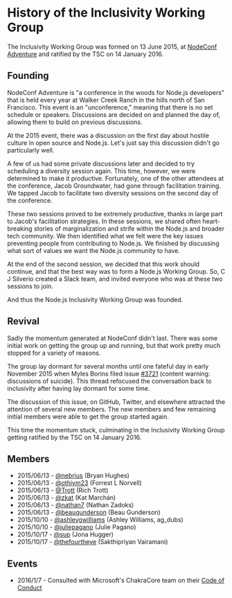 # History of the Inclusivity Working Group

The Inclusivity Working Group was formed on 13 June 2015, at [NodeConf Adventure](http://nodeconf.com/) and ratified by the TSC on 14 January 2016.

## Founding

NodeConf Adventure is "a conference in the woods for Node.js developers" that is held every year at Walker Creek Ranch in the hills north of San Francisco. This event is an "unconference," meaning that there is no set schedule or speakers. Discussions are decided on and planned the day of, allowing them to build on previous discussions.

At the 2015 event, there was a discussion on the first day about hostile culture in open source and Node.js. Let's just say this discussion didn't go particularly well.

A few of us had some private discussions later and decided to try scheduling a diversity session again. This time, however, we were determined to make it productive. Fortunately, one of the other attendees at the conference, Jacob Groundwater, had gone through facilitation training. We tapped Jacob to facilitate two diversity sessions on the second day of the conference.

These two sessions proved to be extremely productive, thanks in large part to Jacob's facilitation strategies. In these sessions, we shared often heart-breaking stories of marginalization and strife within the Node.js and broader tech community. We then identified what we felt were the key issues preventing people from contributing to Node.js. We finished by discussing what sort of values we want the Node.js community to have.

At the end of the second session, we decided that this work should continue, and that the best way was to form a Node.js Working Group. So, C J Silverio created a Slack team, and invited everyone who was at these two sessions to join.

And thus the Node.js Inclusivity Working Group was founded.

## Revival

Sadly the momentum generated at NodeConf didn't last. There was some initial work on getting the group up and running, but that work pretty much stopped for a variety of reasons.

The group lay dormant for several months until one fateful day in early November 2015 when Myles Borins filed issue [#3721](https://github.com/nodejs/node/issues/3721) (content warning: discussions of suicide). This thread refocused the conversation back to inclusivity after having lay dormant for some time.

The discussion of this issue, on GitHub, Twitter, and elsewhere attracted the attention of several new members. The new members and few remaining initial members were able to get the group started again.

This time the momentum stuck, culminating in the Inclusivity Working Group getting ratified by the TSC on 14 January 2016.

## Members

* 2015/06/13 - [@nebrius](https://github.com/nebrius) (Bryan Hughes)
* 2015/06/13 - [@othiym23](https://github.com/othiym23) (Forrest L Norvell)
* 2015/06/13 - [@Trott](https://github.com/Trott) (Rich Trott)
* 2015/06/13 - [@zkat](https://github.com/zkat) (Kat Marchán)
* 2015/06/13 - [@nathan7](https://github.com/nathan7) (Nathan Zadoks)
* 2015/06/13 - [@beaugunderson](https://github.com/beaugunderson) (Beau Gunderson)
* 2015/10/10 - [@ashleygwilliams](https://github.com/ashleygwilliams) (Ashley Williams, ag_dubs)
* 2015/10/10 - [@juliepagano](https://github.com/juliepagano) (Julie Pagano)
* 2015/10/17 - [@sup](https://github.com/sup) (Jona Hugger)
* 2015/10/17 - [@thefourtheye](https://github.com/thefourtheye) (Sakthipriyan Vairamani)

## Events

* 2016/1/7 - Consulted with Microsoft's ChakraCore team on their [Code of Conduct](https://github.com/Microsoft/ChakraCore/blob/master/CODE_OF_CONDUCT.md)
